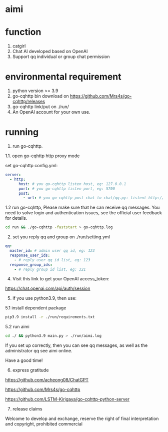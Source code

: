 # aimi

# function

1. catgirl
2. Chat AI developed based on OpenAI
3. Support qq individual or group chat permission

# environmental requirement

1. python version >= 3.9
2. go-cqhttp bin download on https://github.com/Mrs4s/go-cqhttp/releases
3. go-cqhttp link/put on ./run/
4. An OpenAI account for your own use.

# running

1. run go-cqhttp.

  1.1. open go-cqhttp http proxy mode

set go-cqhttp config.yml:
```yaml
server:
  - http:
      host: # you go-cqhttp listen host, eg: 127.0.0.1
      port: # you go-cqhttp listen port, eg: 5700
      post:
        - url: # you go-cqhttp post chat to chat/qq.py: listent http://host:port, eg: 'http://127.0.0.1:5701' 
```

  1.2 run go-cqhttp, Please make sure that he can receive qq messages. You need to solve login and authentication issues, see the official user feedback for details.

```bash
cd run && ./go-cqhttp -faststart > go-cqhttp.log
```

2. set you reply qq and group on ./run/setting.yml

```yaml
qq:
  master_id: # admin user qq id, eg: 123
  response_user_ids:
    - # reply user qq id list, eg: 123
  response_group_ids:
    - # reply group id list, eg: 321
```

4. Visit this link to get your OpenAI access_token:

https://chat.openai.com/api/auth/session

5. if you use python3.9, then use:

  5.1 install dependent package

```bash
pip3.9 install -r ./run/requirements.txt
```

  5.2 run aimi

```bash
cd ./ && python3.9 main.py > ./run/aimi.log
```

If you set up correctly, then you can see qq messages, as well as the administrator qq see aimi online.

Have a good time!

6. express gratitude

https://github.com/acheong08/ChatGPT

https://github.com/Mrs4s/go-cqhttp

https://github.com/LSTM-Kirigaya/go-cqhttp-python-server


7. release claims

Welcome to develop and exchange, reserve the right of final interpretation and copyright, prohibited commercial
